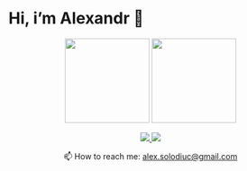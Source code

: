 # Hi, i’m Alexandr 👋

<p align='center'>
   <a href="https://github-readme-stats.vercel.app/api?username=solodiuc&show_icons=true&count_private=true">
       <img height=150 src="https://github-readme-stats.vercel.app/api?username=solodiuc&show_icons=true&count_private=true"/></a>
   <a href="https://github.com/solodiuc/github-readme-stats">
       <img height=150 src="https://github-readme-stats.vercel.app/api/top-langs/?username=solodiuc&layout=compact"/></a>
</p>

<p align="center">
  <a href="https://www.linkedin.com/in/solodiuc/">
    <img src="https://img.shields.io/badge/LinkedIn-0077B5?style=for-the-badge&logo=linkedin&logoColor=white">
  </a>
  <a href="https://t.me/sasha_svetlyj">
    <img src="https://img.shields.io/badge/Telegram-2CA5E0?style=for-the-badge&logo=telegram&logoColor=white">
  </a>
</p>

<p align='center'>
   📫 How to reach me: <a href='mailto:alex.solodiuc@gmail.com'>alex.solodiuc@gmail.com</a>
</p>







<!--
**solodiuc/solodiuc** is a ✨ _special_ ✨ repository because its `README.md` (this file) appears on your GitHub profile.

Here are some ideas to get you started:

- 🔭 I’m currently working on ...
- 🌱 I’m currently learning ...
- 👯 I’m looking to collaborate on ...
- 🤔 I’m looking for help with ...
- 💬 Ask me about ...
- 📫 How to reach me: ...
- 😄 Pronouns: ...
- ⚡ Fun fact: ...
-->
